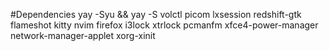 #Dependencies
yay -Syu && yay -S volctl picom lxsession redshift-gtk flameshot kitty nvim firefox i3lock xtrlock pcmanfm xfce4-power-manager network-manager-applet xorg-xinit

